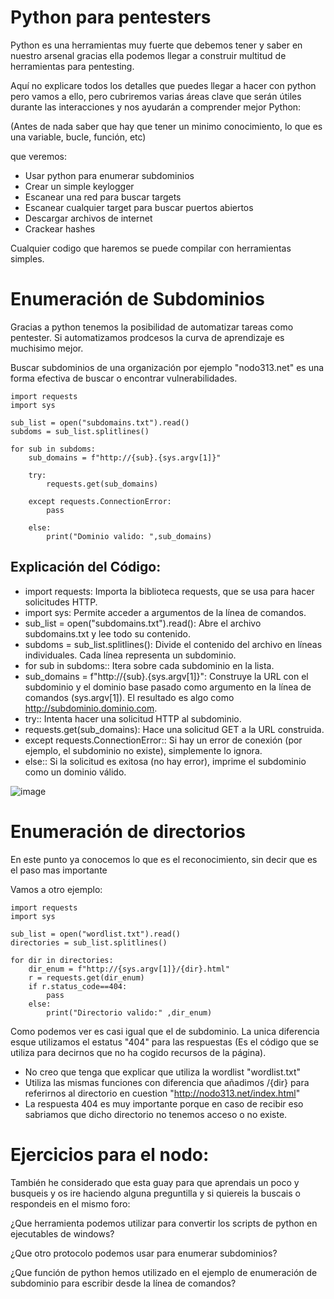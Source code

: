 # Python para pentesters

Python es una herramientas muy fuerte que debemos tener y saber en nuestro arsenal gracias ella podemos llegar a construir multitud de herramientas para pentesting. 

Aquí no explicare todos los detalles que puedes llegar a hacer con python pero vamos a ello, pero cubriremos varias áreas clave que serán útiles durante las interacciones y nos ayudarán a comprender mejor Python:

(Antes de nada saber que hay que tener un minimo conocimiento, lo que es una variable, bucle, función, etc)

que veremos:

- Usar python para enumerar subdominios
- Crear un simple keylogger
- Escanear una red para buscar targets
- Escanear cualquier target para buscar puertos abiertos
- Descargar archivos de internet
- Crackear hashes

Cualquier codigo que haremos se puede compilar con herramientas simples.

# Enumeración de Subdominios

Gracias a python tenemos la posibilidad de automatizar tareas como pentester. Si automatizamos prodcesos la curva de aprendizaje es muchisimo mejor.

Buscar subdominios de una organización por ejemplo "nodo313.net" es una forma efectiva de buscar o encontrar vulnerabilidades.

```
import requests 
import sys 

sub_list = open("subdomains.txt").read() 
subdoms = sub_list.splitlines()

for sub in subdoms:
    sub_domains = f"http://{sub}.{sys.argv[1]}" 

    try:
        requests.get(sub_domains)
    
    except requests.ConnectionError: 
        pass
    
    else:
        print("Dominio valido: ",sub_domains)
```

## Explicación del Código:

- import requests: Importa la biblioteca requests, que se usa para hacer solicitudes HTTP.
- import sys: Permite acceder a argumentos de la línea de comandos.
- sub_list = open("subdomains.txt").read(): Abre el archivo subdomains.txt y lee todo su contenido.
- subdoms = sub_list.splitlines(): Divide el contenido del archivo en líneas individuales. Cada línea representa un subdominio.
- for sub in subdoms:: Itera sobre cada subdominio en la lista.
- sub_domains = f"http://{sub}.{sys.argv[1]}": Construye la URL con el subdominio y el dominio base pasado como argumento en la línea de comandos (sys.argv[1]). El resultado es algo como http://subdominio.dominio.com.
- try:: Intenta hacer una solicitud HTTP al subdominio.
- requests.get(sub_domains): Hace una solicitud GET a la URL construida.
- except requests.ConnectionError:: Si hay un error de conexión (por ejemplo, el subdominio no existe), simplemente lo ignora.
- else:: Si la solicitud es exitosa (no hay error), imprime el subdominio como un dominio válido.


![image](https://github.com/user-attachments/assets/bdbbe5a3-57f0-448e-8d61-742a7347dd26)


# Enumeración de directorios

En este punto ya conocemos lo que es el reconocimiento, sin decir que es el paso mas importante

Vamos a otro ejemplo:

```
import requests 
import sys 

sub_list = open("wordlist.txt").read() 
directories = sub_list.splitlines()

for dir in directories:
    dir_enum = f"http://{sys.argv[1]}/{dir}.html" 
    r = requests.get(dir_enum)
    if r.status_code==404: 
        pass
    else:
        print("Directorio valido:" ,dir_enum)
```

Como podemos ver es casi igual que el de subdominio. La unica diferencia esque utilizamos el estatus "404" para las respuestas (Es el código que se utiliza para decirnos que no ha cogido recursos de la página).

- No creo que tenga que explicar que utiliza la wordlist "wordlist.txt"
- Utiliza las mismas funciones con diferencia que añadimos /{dir} para referirnos al directorio en cuestion "http://nodo313.net/index.html"
- La respuesta 404 es muy importante porque en caso de recibir eso sabriamos que dicho directorio no tenemos acceso o no existe.







# Ejercicios para el nodo:

También he considerado que esta guay para que aprendais un poco y busqueis y os ire haciendo alguna preguntilla y si quiereis la buscais o respondeis en el mismo foro:

¿Que herramienta podemos utilizar para convertir los scripts de python en ejecutables de windows?

¿Que otro protocolo podemos usar para enumerar subdominios?

¿Que función de python hemos utilizado en el ejemplo de enumeración de subdominio para escribir desde la línea de comandos?


